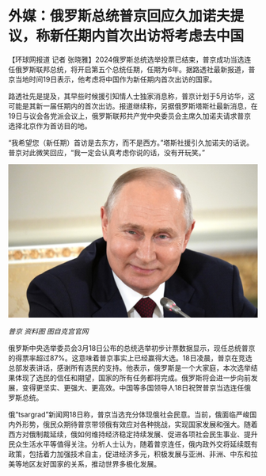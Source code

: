 # 外媒：俄罗斯总统普京回应久加诺夫提议，称新任期内首次出访将考虑去中国

【环球网报道 记者
张晓雅】2024俄罗斯总统选举投票已结束，普京成功当选连任俄罗斯联邦总统，将开启第五个总统任期，任期为6年。据路透社最新报道，普京当地时间19日表示，他考虑将中国作为新任期内首次出访的国家。

路透社先是提及，其早些时候援引知情人士独家消息称，普京计划于5月访华，这可能是其新一届任期内的首次出访。报道继续称，另据俄罗斯塔斯社最新消息，在19日与议会各党派会议上，俄罗斯联邦共产党中央委员会主席久加诺夫请求普京选择北京作为首访目的地。

“我希望您（新任期）首访是去东方，而不是西方。”塔斯社援引久加诺夫的话说。普京对此微笑回应，“我一定会认真考虑你说的话，没有开玩笑。”

![61228ec915fe351dabcd6509115cbd56.jpg](https://raw.githubusercontent.com/qqhsx/qqnews_image/main/2024/03/20/外媒：俄罗斯总统普京回应久加诺夫提议，称新任期内首次出访将考虑去中国/61228ec915fe351dabcd6509115cbd56.jpg)

_普京 资料图 图自克宫官网_

俄罗斯中央选举委员会3月18日公布的总统选举初步计票数据显示，现任总统普京的得票率超过87%。这意味着普京事实上已经赢得大选。18日凌晨，普京在竞选总部发表讲话，感谢所有选民的支持。他表示，俄罗斯是一个大家庭，本次选举结果体现了选民的信任和期望，国家的所有任务都将完成。俄罗斯将会进一步向前发展，变得更坚实、更强大、更高效。中国等多国领导人18日祝贺普京当选连任俄罗斯总统。

俄“tsargrad”新闻网18日称，普京当选充分体现俄社会民意。当前，俄面临严峻国内外形势，俄民众期待普京带领俄有效应对各种挑战，实现国家发展和强大。随着西方对俄制裁延续，俄如何维持经济稳定持续发展、促进各项社会民生事业、提升民众生活水平等值得关注。分析人士认为，随着普京连任，俄内政外交将延续既有政策，包括着力加强技术自主，促进经济多元，积极发展与亚洲、非洲、中东和拉美等地区友好国家的关系，推动世界多极化发展。

